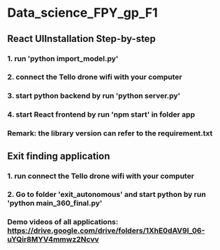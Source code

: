 # Data_science_FPY_gp_F1

## React UIInstallation Step-by-step 

### 1. run 'python import_model.py'

### 2. connect the Tello drone wifi with your computer

### 3. start python backend by run 'python server.py'

### 4. start React frontend by run 'npm start' in folder app

### Remark: the library version can refer to the requirement.txt

## Exit finding application

### 1. run connect the Tello drone wifi with your computer

### 2. Go to folder 'exit_autonomous' and start python by run 'python main_360_final.py'

### Demo videos of all applications: https://drive.google.com/drive/folders/1XhE0dAV9l_06-uYQir8MYV4mmwz2Ncvv

